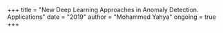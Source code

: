 +++ title = "New Deep Learning Approaches in Anomaly Detection. Applications" date = "2019" author = "Mohammed Yahya" ongoing = true +++
